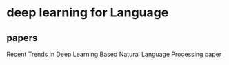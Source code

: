 # deep learning for Language

## papers
   
Recent Trends in Deep Learning Based Natural Language Processing [paper](https://arxiv.org/pdf/1708.02709.pdf)   
